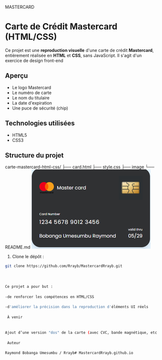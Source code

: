 MASTERCARD

#  Carte de Crédit Mastercard (HTML/CSS)

Ce projet est une **reproduction visuelle** d'une carte de crédit **Mastercard**, entièrement réalisée en **HTML** et **CSS**, sans JavaScript. Il s'agit d'un exercice de design front-end

##  Aperçu


- Le logo Mastercard
- Le numéro de carte
- Le nom du titulaire
- La date d'expiration
- Une puce de sécurité (chip)

##  Technologies utilisées

- HTML5
- CSS3 

##  Structure du projet

 carte-mastercard-html-css/
├── card.html
├── style.css
├── image
└── README.md
![alt text](image.png)



1. Clone le dépôt :
```bash
git clone https://github.com/Rrayb/MastercardRrayb.git



Ce projet a pour but :

-de renforcer les compétences en HTML/CSS

-d'améliorer la précision dans la reproduction d'éléments UI réels

 À venir


Ajout d’une version "dos" de la carte (avec CVC, bande magnétique, etc.)

 Auteur

Raymond Bobanga Umesumbu / Rrayb#   M a s t e r c a r d R r a y b . g i t h u b . i o 
 
 